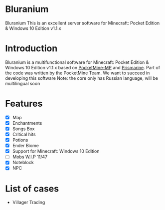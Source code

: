 # Bluranium
Bluranium This is an excellent server software for Minecraft: Pocket Edition & Windows 10 Edition v1.1.x

# Introduction
Bluranium is a multifunctional software for Minecraft: Pocket Edition & Windows 10 Edition v1.1.x based on [PocketMine-MP](https://github.com/pmmp/PocketMine-MP) and [Prismarine](https://github.com/PrismarineMC/Prismarine).
Part of the code was written by the PocketMine Team.
We want to succeed in developing this software
Note: the core only has Russian language, will be multilingual soon

# Features
- [x] Map
- [x] Enchantments
- [x] Songs Box
- [x] Critical hits
- [x] Potions
- [x] Ender Biome
- [x] Support for Minecraft: Windows 10 Edition
- [ ] Mobs W.I.P 11/47
- [x] Noteblock
- [x] NPC

# List of cases
* Villager Trading
